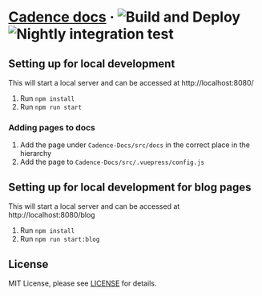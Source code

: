 # [Cadence docs](https://cadenceworkflow.io) &middot; ![Build and Deploy](https://github.com/uber/cadence-docs/workflows/Build%20and%20Deploy/badge.svg) ![Nightly integration test](https://github.com/uber/cadence-docs/workflows/Nightly%20integration%20test/badge.svg)

## Setting up for local development
This will start a local server and can be accessed at http://localhost:8080/
1. Run `npm install`
2. Run `npm run start`

### Adding pages to docs
1. Add the page under `Cadence-Docs/src/docs` in the correct place in the hierarchy
2. Add the page to `Cadence-Docs/src/.vuepress/config.js` 

## Setting up for local development for blog pages
This will start a local server and can be accessed at http://localhost:8080/blog
1. Run `npm install`
2. Run `npm run start:blog`

## License

MIT License, please see [LICENSE](https://github.com/uber/Cadence-Docs/blob/master/LICENSE) for details.
